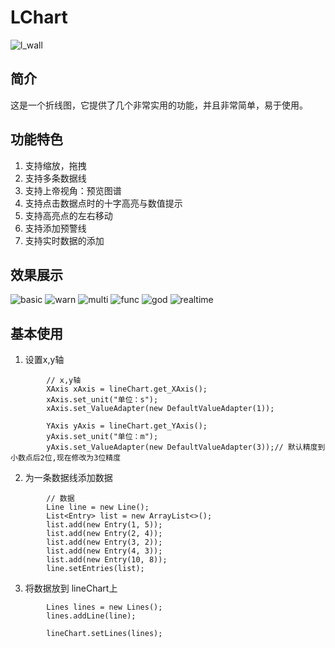 # LChart
![l_wall](https://github.com/linheimx/LChart/blob/master/art/l_wall.png)

## 简介
这是一个折线图，它提供了几个非常实用的功能，并且非常简单，易于使用。

## 功能特色
1. 支持缩放，拖拽
2. 支持多条数据线
3. 支持上帝视角：预览图谱
4. 支持点击数据点时的十字高亮与数值提示
5. 支持高亮点的左右移动
6. 支持添加预警线
7. 支持实时数据的添加


## 效果展示
![basic](https://github.com/linheimx/LChart/blob/master/art/l_basic.png)  ![warn](https://github.com/linheimx/LChart/blob/master/art/l_warn.png)
![multi](https://github.com/linheimx/LChart/blob/master/art/l_multi.png)  ![func](https://github.com/linheimx/LChart/blob/master/art/l_func.png)
![god](https://github.com/linheimx/LChart/blob/master/art/l_god.png)  ![realtime](https://github.com/linheimx/LChart/blob/master/art/l_realtime.png)


## 基本使用

1. 设置x,y轴
```
        // x,y轴
        XAxis xAxis = lineChart.get_XAxis();
        xAxis.set_unit("单位：s");
        xAxis.set_ValueAdapter(new DefaultValueAdapter(1));

        YAxis yAxis = lineChart.get_YAxis();
        yAxis.set_unit("单位：m");
        yAxis.set_ValueAdapter(new DefaultValueAdapter(3));// 默认精度到小数点后2位,现在修改为3位精度
```
2. 为一条数据线添加数据
```
        // 数据
        Line line = new Line();
        List<Entry> list = new ArrayList<>();
        list.add(new Entry(1, 5));
        list.add(new Entry(2, 4));
        list.add(new Entry(3, 2));
        list.add(new Entry(4, 3));
        list.add(new Entry(10, 8));
        line.setEntries(list);
```
3.   将数据放到 lineChart上
```
        Lines lines = new Lines();
        lines.addLine(line);

        lineChart.setLines(lines);
```